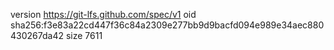 version https://git-lfs.github.com/spec/v1
oid sha256:f3e83a22cd447f36c84a2309e277bb9d9bacfd094e989e34aec880430267da42
size 7611
